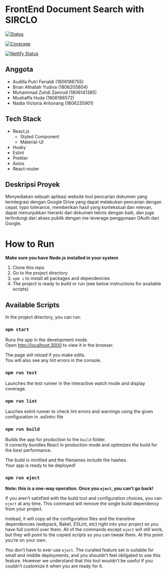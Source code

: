 # FrontEnd Document Search with SIRCLO

[![Status](https://gitlab.cs.ui.ac.id/ppl-fasilkom-ui/2021/DD/sirclo-docser-document-search/fe-docser/badges/staging/pipeline.svg)](https://gitlab.cs.ui.ac.id/ppl-fasilkom-ui/2021/DD/sirclo-docser-document-search/fe-docser/commits/staging)

[![Coverage](https://gitlab.cs.ui.ac.id/ppl-fasilkom-ui/2021/DD/sirclo-docser-document-search/fe-docser/badges/staging/coverage.svg)](https://gitlab.cs.ui.ac.id/ppl-fasilkom-ui/2021/DD/sirclo-docser-document-search/fe-docser/commits/staging)

[![Netlify Status](https://api.netlify.com/api/v1/badges/f581f276-bd71-430f-a4de-5f637a7f4acf/deploy-status)](https://app.netlify.com/sites/docser-frontend-staging/deploys)

## Anggota
- Audilla Putri Ferialdi (1806186755)
- Brian Athallah Yudiva (1806205804)
- Muhammad Zuhdi Zamrud (1806141385)
- Mushaffa Huda (1806186572)
- Nadia Victoria Aritonang (1806235901)

## Tech Stack
- React.js
  - Styled Component
  - Material-UI
- Husky
- Eslint
- Prettier
- Axios
- React-router

## Deskripsi Proyek
Menyediakan sebuah aplikasi website tool pencarian dokumen yang terintegrasi dengan Google Drive yang dapat melakukan pencarian dengan cepat, typo tolerance, memberikan hasil yang kontekstual dan relevan, dapat menunjukkan hierarki dari dokumen teknis dengan baik, dan juga terlindungi dari akses publik dengan me-leverage penggunaan OAuth dari Google.

# How to Run

**Make sure you have Node.js installed in your system**

1. Clone this repo
2. Go to the project directory
3. `npm i` to install all packages and dependencies
4. The project is ready to build or run (see below instructions for available scripts)

## Available Scripts

In the project directory, you can run:

### `npm start`

Runs the app in the development mode.\
Open [http://localhost:3000](http://localhost:3000) to view it in the browser.

The page will reload if you make edits.\
You will also see any lint errors in the console.

### `npm run test`

Launches the test runner in the interactive watch mode and display coverage.

### `npm run lint`

Lauches eslint runner to check lint errors and warnings using the given configuration in .eslintrc file

### `npm run build`

Builds the app for production to the `build` folder.\
It correctly bundles React in production mode and optimizes the build for the best performance.

The build is minified and the filenames include the hashes.\
Your app is ready to be deployed!

### `npm run eject`

**Note: this is a one-way operation. Once you `eject`, you can’t go back!**

If you aren’t satisfied with the build tool and configuration choices, you can `eject` at any time. This command will remove the single build dependency from your project.

Instead, it will copy all the configuration files and the transitive dependencies (webpack, Babel, ESLint, etc) right into your project so you have full control over them. All of the commands except `eject` will still work, but they will point to the copied scripts so you can tweak them. At this point you’re on your own.

You don’t have to ever use `eject`. The curated feature set is suitable for small and middle deployments, and you shouldn’t feel obligated to use this feature. However we understand that this tool wouldn’t be useful if you couldn’t customize it when you are ready for it.



